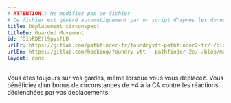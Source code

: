 ```yaml
---
# ATTENTION : Ne modifiez pas ce fichier
# Ce fichier est généré automatiquement par un script d'après les données du module Foundry VTT officiel et de sa traduction
title: Déplacement circonspect
titleEn: Guarded Movement
id: fO1vRDEfl9pysfLU
urlFr: https://gitlab.com/pathfinder-fr/foundryvtt-pathfinder2-fr/-/blob/master/data/feats/fO1vRDEfl9pysfLU.htm
urlEn: https://gitlab.com/hooking/foundry-vtt---pathfinder-2e/-/blob/master/packs/data/feats.db/guarded-movement.json
layout: dons
---
```

Vous êtes toujours sur vos gardes, même lorsque vous vous déplacez. Vous bénéficiez d’un bonus de circonstances de +4 à la CA contre les réactions déclenchées par vos déplacements.

